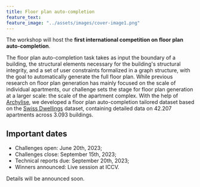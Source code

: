 ```yaml
---
title: Floor plan auto-completion
feature_text: 
feature_image: "../assets/images/cover-image1.png"
---
```


The workshop will host the **first international competition on floor plan auto-completion**.

The floor plan auto-completion task takes as input the boundary of a building, the structural elements necessary for the building's structural integrity, and a set of user constraints formalized in a graph structure, with the goal to automatically generate the full floor plan. While previous research on floor plan generation has mainly focused on the scale of individual apartments, our challenge sets the stage for floor plan generation at a larger scale: the scale of the apartment complex. With the help of [Archylise](https://www.archilyse.com/), we developed a floor plan auto-completion tailored dataset based on the [Swiss Dwellings](https://zenodo.org/record/7070952) dataset, containing detailed data on 42.207 apartments across 3.093 buildings.

## Important dates
- Challenges open: June 20th, 2023;
- Challenges close: September 15th, 2023;
- Technical reports due: September 20th, 2023;
- Winners announced: Live session at ICCV.

Details will be announced soon.